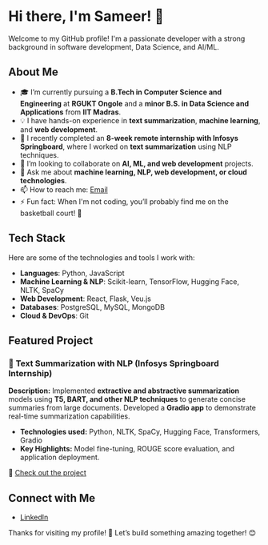 # Hi there, I'm Sameer! 👋  

Welcome to my GitHub profile! I'm a passionate developer with a strong background in software development, Data Science, and AI/ML.  

## About Me  

- 🎓 I’m currently pursuing a **B.Tech in Computer Science and Engineering** at **RGUKT Ongole** and a **minor B.S. in Data Science and Applications** from **IIT Madras**.  
- 💡 I have hands-on experience in **text summarization**, **machine learning**, and **web development**.  
- 🔭 I recently completed an **8-week remote internship with Infosys Springboard**, where I worked on **text summarization** using NLP techniques.  
- 👯 I’m looking to collaborate on **AI, ML, and web development** projects.  
- 💬 Ask me about **machine learning, NLP, web development, or cloud technologies**.  
- 📫 How to reach me: [Email](mailto:sameer8367s@gmail.com)  
- ⚡ Fun fact: When I'm not coding, you’ll probably find me on the basketball court! 🏀   

## Tech Stack  

Here are some of the technologies and tools I work with:  

- **Languages**: Python, JavaScript  
- **Machine Learning & NLP**: Scikit-learn, TensorFlow, Hugging Face, NLTK, SpaCy  
- **Web Development**: React, Flask, Veu.js 
- **Databases**: PostgreSQL, MySQL, MongoDB  
- **Cloud & DevOps**: Git  

## Featured Project  

### 🔹 **Text Summarization with NLP** (Infosys Springboard Internship)  
**Description:** Implemented **extractive and abstractive summarization** models using **T5, BART, and other NLP techniques** to generate concise summaries from large documents. Developed a **Gradio app** to demonstrate real-time summarization capabilities.  
- **Technologies used:** Python, NLTK, SpaCy, Hugging Face, Transformers, Gradio  
- **Key Highlights:** Model fine-tuning, ROUGE score evaluation, and application deployment.  

🔗 [Check out the project](https://github.com/sameerr-18/text_summarization_using_nlp)  

## Connect with Me  

- [LinkedIn](https://www.linkedin.com/in/shaik-sameer18)     

Thanks for visiting my profile! 🚀 Let’s build something amazing together! 😊  
